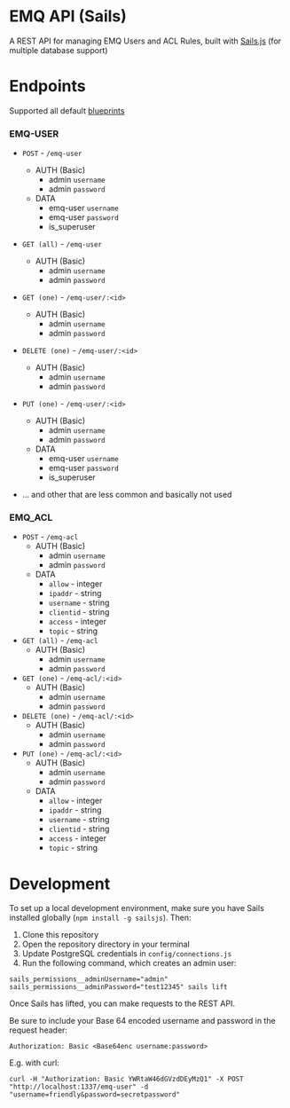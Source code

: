 # EMQ API (Sails)

A REST API for managing EMQ Users and ACL Rules, built with [Sails.js](http://sailsjs.org) (for multiple database support)

# Endpoints

Supported all default [blueprints](http://sailsjs.com/documentation/reference/blueprint-api)

### EMQ-USER

- `POST` - `/emq-user`
  - AUTH (Basic)
    - admin `username`
    - admin `password`
  - DATA
    - emq-user `username`
    - emq-user `password`
    - is_superuser
- `GET (all)` - `/emq-user`
  - AUTH (Basic)
    - admin `username`
    - admin `password`
- `GET (one)` -  `/emq-user/:<id>`
  - AUTH (Basic)
    - admin `username`
    - admin `password`
- `DELETE (one)` - `/emq-user/:<id>`
  - AUTH (Basic)
    - admin `username`
    - admin `password`
- `PUT (one)` - `/emq-user/:<id>`
  - AUTH (Basic)
    - admin `username`
    - admin `password`
  - DATA
    - emq-user `username`
    - emq-user `password`
    - is_superuser

- ... and other that are less common and basically not used

### EMQ_ACL

- `POST` - `/emq-acl`
  - AUTH (Basic)
    - admin `username`
    - admin `password`
  - DATA
    - `allow` - integer
    - `ipaddr` - string
    - `username` - string
    - `clientid` - string
    - `access` - integer
    - `topic` - string
- `GET (all)` - `/emq-acl`
  - AUTH (Basic)
    - admin `username`
    - admin `password`
- `GET (one)` - `/emq-acl/:<id>`
  - AUTH (Basic)
    - admin `username`
    - admin `password`
- `DELETE (one)` - `/emq-acl/:<id>`
  - AUTH (Basic)
    - admin `username`
    - admin `password`
- `PUT (one)` - `/emq-acl/:<id>`
  - AUTH (Basic)
    - admin `username`
    - admin `password`
  - DATA
    - `allow` - integer
    - `ipaddr` - string
    - `username` - string
    - `clientid` - string
    - `access` - integer
    - `topic` - string

# Development
To set up a local development environment, make sure you have Sails installed globally (`npm install -g sailsjs`). Then:

1. Clone this repository
2. Open the repository directory in your terminal
3. Update PostgreSQL credentials in `config/connections.js`
4. Run the following command, which creates an admin user:

```
sails_permissions__adminUsername="admin" sails_permissions__adminPassword="test12345" sails lift
```

Once Sails has lifted, you can make requests to the REST API.

Be sure to include your Base 64 encoded username and password in the request header:

```
Authorization: Basic <Base64enc username:password>
```

E.g. with curl:

```
curl -H "Authorization: Basic YWRtaW46dGVzdDEyMzQ1" -X POST "http://localhost:1337/emq-user" -d "username=friendly&password=secretpassword"
```
